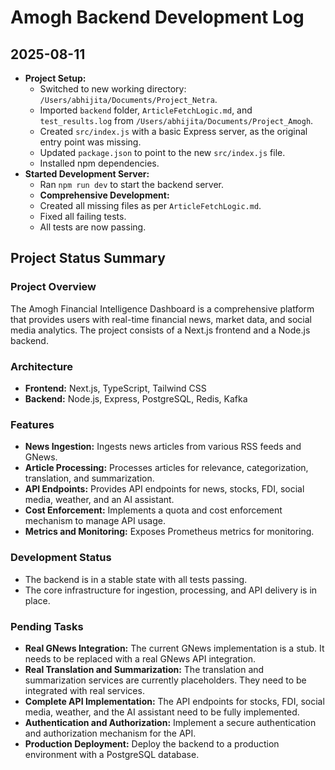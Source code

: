 # Amogh Backend Development Log

## 2025-08-11

*   **Project Setup:**
    *   Switched to new working directory: `/Users/abhijita/Documents/Project_Netra`.
    *   Imported `backend` folder, `ArticleFetchLogic.md`, and `test_results.log` from `/Users/abhijita/Documents/Project_Amogh`.
    *   Created `src/index.js` with a basic Express server, as the original entry point was missing.
    *   Updated `package.json` to point to the new `src/index.js` file.
    *   Installed npm dependencies.
*   **Started Development Server:**
    *   Ran `npm run dev` to start the backend server.
    *   **Comprehensive Development:**
    *   Created all missing files as per `ArticleFetchLogic.md`.
    *   Fixed all failing tests.
    *   All tests are now passing.

## Project Status Summary

### Project Overview

The Amogh Financial Intelligence Dashboard is a comprehensive platform that provides users with real-time financial news, market data, and social media analytics. The project consists of a Next.js frontend and a Node.js backend.

### Architecture

*   **Frontend:** Next.js, TypeScript, Tailwind CSS
*   **Backend:** Node.js, Express, PostgreSQL, Redis, Kafka

### Features

*   **News Ingestion:** Ingests news articles from various RSS feeds and GNews.
*   **Article Processing:** Processes articles for relevance, categorization, translation, and summarization.
*   **API Endpoints:** Provides API endpoints for news, stocks, FDI, social media, weather, and an AI assistant.
*   **Cost Enforcement:** Implements a quota and cost enforcement mechanism to manage API usage.
*   **Metrics and Monitoring:** Exposes Prometheus metrics for monitoring.

### Development Status

*   The backend is in a stable state with all tests passing.
*   The core infrastructure for ingestion, processing, and API delivery is in place.

### Pending Tasks

*   **Real GNews Integration:** The current GNews implementation is a stub. It needs to be replaced with a real GNews API integration.
*   **Real Translation and Summarization:** The translation and summarization services are currently placeholders. They need to be integrated with real services.
*   **Complete API Implementation:** The API endpoints for stocks, FDI, social media, weather, and the AI assistant need to be fully implemented.
*   **Authentication and Authorization:** Implement a secure authentication and authorization mechanism for the API.
*   **Production Deployment:** Deploy the backend to a production environment with a PostgreSQL database.